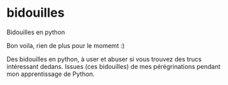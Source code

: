 # bidouilles
Bidouilles en python

Bon voila, rien de plus pour le momemt :)

Des bidouilles en python, à user et abuser si vous trouvez des trucs intéressant dedans. Issues (ces bidouilles) de mes pérégrinations pendant mon apprentissage de Python.
